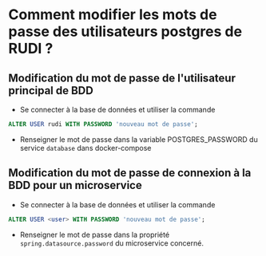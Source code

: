 # Comment modifier les mots de passe des utilisateurs postgres de RUDI ?

## Modification du mot de passe de l'utilisateur principal de BDD

* Se connecter à la base de données et utiliser la commande

```sql
ALTER USER rudi WITH PASSWORD 'nouveau mot de passe';
```

* Renseigner le mot de passe dans la variable POSTGRES_PASSWORD du service ``database`` dans docker-compose


## Modification du mot de passe de connexion à la BDD pour un microservice

* Se connecter à la base de données et utiliser la commande

```sql
ALTER USER <user> WITH PASSWORD 'nouveau mot de passe';
```

* Renseigner le mot de passe dans la propriété ``spring.datasource.password`` du microservice concerné.